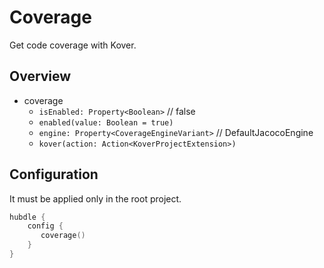 # Coverage

Get code coverage with Kover.

## Overview

- coverage
    - `isEnabled: Property<Boolean>` // false
    - `enabled(value: Boolean = true)`
    - `engine: Property<CoverageEngineVariant>` // DefaultJacocoEngine
    - `kover(action: Action<KoverProjectExtension>)`

## Configuration

It must be applied only in the root project.

```kotlin
hubdle {
    config {
       coverage() 
    }
}
```
